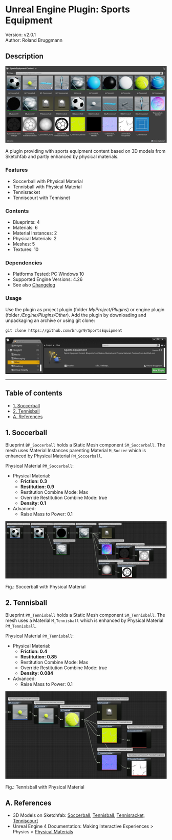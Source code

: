 # Unreal Engine Plugin: Sports Equipment

Version: v2.0.1
<br>Author: Roland Bruggmann

## Description

![Screenshot of Plugin Content](Docs/ScreenshotPluginContent.jpg "Screenshot of Plugin Content")

A plugin providing with sports equipment content based on 3D models from Sketchfab and partly enhanced by physical materials.

### Features

* Soccerball with Physical Material
* Tennisball with Physical Material
* Tennisracket
* Tenniscourt with Tennisnet

### Contents

* Blueprints: 4
* Materials: 6
* Material Instances: 2
* Physical Materials: 2
* Meshes: 5
* Textures: 10

### Dependencies

* Platforms Tested: PC Windows 10
* Supported Engine Versions: 4.26
* See also [Changelog](CHANGELOG.md)

### Usage

Use the plugin as project plugin (folder *MyProject/Plugins*) or engine plugin (folder */Engine/Plugins/Other*). Add the plugin by downloading and unpackaging an archive or using git clone:

```shell
git clone https://github.com/brugr9/SportsEquipment
```

![Screenshot of Plugin](Docs/ScreenshotPlugin.jpg "Screenshot of Plugin")

---

## Table of contents

<!-- Start Document Outline -->

* [1. Soccerball](#1-soccerball)
* [2. Tennisball](#2-tennisball)
* [A. References](#a-references)

<!-- End Document Outline -->

<div style='page-break-after: always'></div>

## 1. Soccerball

Blueprint `BP_Soccerball` holds a Static Mesh component `SM_Soccerball`. The mesh uses Material Instances parenting Material `M_Soccer` which is enhanced by Physical Material `PM_Soccerball`.

Physical Material `PM_Soccerball`:

* Physical Material:
  * **Friction: 0.3**
  * **Restitution: 0.9**
  * Restitution Combine Mode: Max
  * Override Restitution Combine Mode: true
  * **Density: 0.1**
* Advanced:
  * Raise Mass to Power: 0.1

![Screenshot of Soccerball Reference Viewer](Docs/ScreenshotReferenceViewerSoccerball.jpg "Screenshot of Soccerball Reference Viewer")<figcaption>Fig.: Soccerball with Physical Material</figcaption>

<div style='page-break-after: always'></div>

## 2. Tennisball

Blueprint `PM_Tennisball` holds a Static Mesh component `SM_Tennisball`. The mesh uses a Material `M_Tennisball` which is enhanced by Physical Material `PM_Tennisball`.

Physical Material `PM_Tennisball`:

* Physical Material:
  * **Friction: 0.4**
  * **Restitution: 0.85**
  * Restitution Combine Mode: Max
  * Override Restitution Combine Mode: true
  * **Density: 0.084**
* Advanced:
  * Raise Mass to Power: 0.1

![Screenshot of Tennisball Reference Viewer](Docs/ScreenshotReferenceViewerTennisball.jpg "Screenshot of Tennisball Reference Viewer")<figcaption>Fig.: Tennisball with Physical Material</figcaption>

## A. References

* 3D Models on Sketchfab: [Soccerball](https://sketchfab.com/3d-models/soccer-ball-d4c560493a0846c5943f3aeea58acb72), [Tennisball](https://sketchfab.com/3d-models/tennisball-83915826ee2d4fb79a6a28ee8ea4d0dc), [Tennisracket](https://sketchfab.com/3d-models/tennis-racket-c314dcce06ba488ca624957f579b8196), [Tenniscourt](https://sketchfab.com/3d-models/tennis-court-animation-fab5950b1b6f441da6a73c314f0cd04e)
* Unreal Engine 4 Documentation: Making Interactive Experiences > Physics > [Physical Materials](https://docs.unrealengine.com/en-US/InteractiveExperiences/Physics/PhysicalMaterials/index.html?utm_source=editor&utm_medium=docs&utm_campaign=rich_tooltips)
